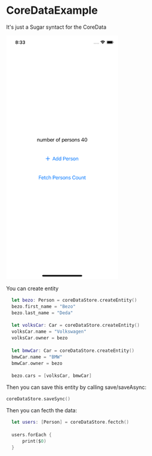 # CoreDataExample

It's just a Sugar syntact for the CoreData

<img src="https://github.com/deda9/CoreDataExample/blob/main/image.png" width="300px"/>

You can create entity 
```Swift
  let bezo: Person = coreDataStore.createEntity()
  bezo.first_name = "Bezo"
  bezo.last_name = "Deda"

  let volksCar: Car = coreDataStore.createEntity()
  volksCar.name = "Volkswagen"
  volksCar.owner = bezo

  let bmwCar: Car = coreDataStore.createEntity()
  bmwCar.name = "BMW"
  bmwCar.owner = bezo

  bezo.cars = [volksCar, bmwCar]
```

Then you can save this entity by calling save/saveAsync:
  ```Swift
  coreDataStore.saveSync()

```
Then you can fecth the data:
```Swift
  let users: [Person] = coreDataStore.fectch()

  users.forEach {
      print($0)
  }
```
